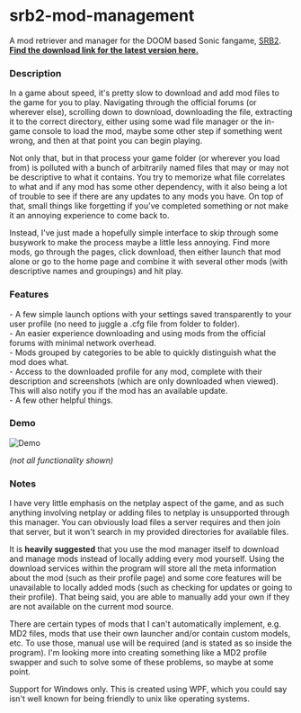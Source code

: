 # srb2-mod-management

A mod retriever and manager for the DOOM based Sonic fangame, [SRB2](https://www.srb2.org/). **[Find the download link for the latest version here.](https://github.com/dukemiller/srb2-mod-management/releases/latest)**  

### Description

In a game about speed, it's pretty slow to download and add mod files to the game for you to play. Navigating through the official forums (or wherever else), scrolling down to download, downloading the file, extracting it to the correct directory, either using some wad file manager or the in-game console to load the mod, maybe some other step if something went wrong, and then at that point you can begin playing. 

Not only that, but in that process your game folder (or wherever you load from) is polluted with a bunch of arbitrarily named files that may or may not be descriptive to what it contains. You try to  memorize what file correlates to what and if any mod has some other dependency, with it also being a lot of trouble to see if there are any updates to any mods you have. On top of that, small things like forgetting if you've completed something or not make it an annoying experience to come back to.

Instead, I've just made a hopefully simple interface to skip through some busywork to make the process maybe a little less annoying. Find more mods, go through the pages, click download, then either launch that mod alone or go to the home page and combine it with several other mods (with descriptive names and groupings) and hit play.

### Features

\- A few simple launch options with your settings saved transparently to your user profile (no need to juggle a .cfg file from folder to folder).   
\- An easier experience downloading and using mods from the official forums with minimal network overhead.  
\- Mods grouped by categories to be able to quickly distinguish what the mod does what.  
\- Access to the downloaded profile for any mod, complete with their description and screenshots (which are only downloaded when viewed). This will also notify you if the mod has an available update.  
\- A few other helpful things.

### Demo 

![Demo](https://i.imgur.com/ZVN1Phn.gif)

_(not all functionality shown)_

### Notes

I have very little emphasis on the netplay aspect of the game, and as such anything involving netplay or adding files to netplay is unsupported through this manager. You can obviously load files a server requires and then join that server, but it won't search in my provided  directories for available files.

It is **heavily suggested** that you use the mod manager itself to download and manage mods instead of locally adding every mod yourself. Using the download services within the program will store all the meta information about the mod (such as their profile page) and some core features will be unavailable to locally added mods (such as checking for updates or going to their profile). That being said, you are able to manually add your own if they are not available on the current mod source.

There are certain types of mods that I can't automatically implement, e.g. MD2 files, mods that use their own launcher and/or contain custom models, etc. To use those, manual use will be required (and is stated as so inside the program). I'm looking more into creating something like a MD2 profile swapper and such to solve some of these problems, so maybe at some point.

Support for Windows only. This is created using WPF, which you could say isn't well known for being friendly to unix like operating systems.
